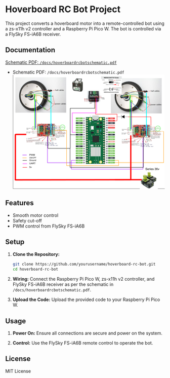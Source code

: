 # Hoverboard RC Bot Project

This project converts a hoverboard motor into a remote-controlled bot using a zs-x11h v2 controller and a Raspberry Pi Pico W. The bot is controlled via a FlySky FS-iA6B receiver.

## Documentation
[Schematic PDF: `/docs/hoverboardrcbotschematic.pdf`](docs/hoverboardrcbotschematic.pdf)

- Schematic PDF: `/docs/hoverboardrcbotschematic.pdf`
![Hoverboard RC Bot](docs/hoverboardrcbotschematic.png)

## Features

- Smooth motor control
- Safety cut-off
- PWM control from FlySky FS-iA6B

## Setup

1. **Clone the Repository:**
   ```bash
   git clone https://github.com/yourusername/hoverboard-rc-bot.git
   cd hoverboard-rc-bot
2. **Wiring:**
   Connect the Raspberry Pi Pico W, zs-x11h v2 controller, and FlySky FS-iA6B receiver as per the schematic in `/docs/hoverboardrcbotschematic.pdf`.

3. **Upload the Code:**
   Upload the provided code to your Raspberry Pi Pico W.

## Usage

1. **Power On:**
   Ensure all connections are secure and power on the system.

2. **Control:**
   Use the FlySky FS-iA6B remote control to operate the bot.



## License

MIT License
